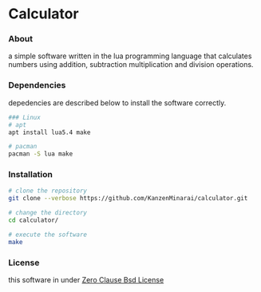 # Calculator

### About
 a simple software written in the lua programming language that calculates numbers using addition, subtraction
multiplication and division operations.

### Dependencies
 depedencies are described below to install the software correctly.
```sh
### Linux
# apt
apt install lua5.4 make

# pacman
pacman -S lua make
```

### Installation
```sh
# clone the repository
git clone --verbose https://github.com/KanzenMinarai/calculator.git

# change the directory
cd calculator/

# execute the software
make
```

### License
 this software in under [Zero Clause Bsd License](./LICENSE)